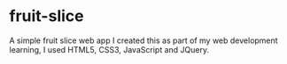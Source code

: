 # fruit-slice
A simple fruit slice web app
I created this as part of my web development learning, I used HTML5, CSS3, JavaScript and JQuery.
